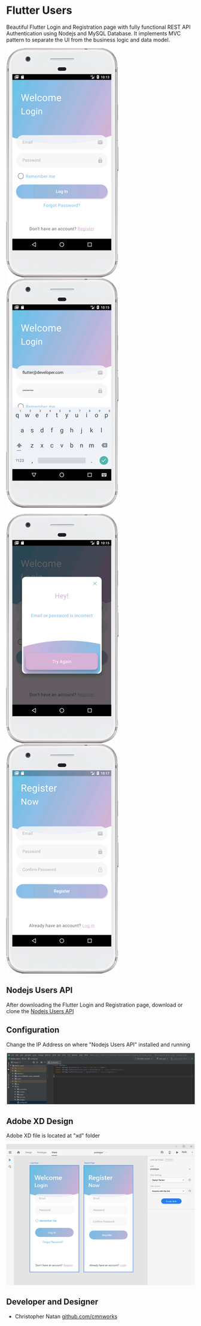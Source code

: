 # Flutter Users

Beautiful Flutter Login and Registration page with fully functional REST API Authentication using Nodejs and MySQL Database.
It implements MVC pattern to separate the UI from the business logic and data model.


![](screenshot/01.png?best=true)
![](screenshot/02.png?best=true)

![](screenshot/03.png?best=true)
![](screenshot/04.png?best=true)

## Nodejs Users API
After downloading the Flutter Login and Registration page, download or clone the [Nodejs Users API](https://github.com/cmnworks/nodejs_users_api)

## Configuration
Change the IP Address on where "Nodejs Users API" installed and running

![](screenshot/config.png?best=true)


## Adobe XD Design 

Adobe XD file is located at "xd" folder

![](screenshot/xd.png?best=true)

## Developer and Designer

-  Christopher Natan [github.com/cmnworks](https://github.com/cmnworks)


